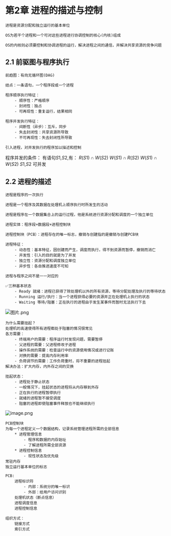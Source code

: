 # 第2章 进程的描述与控制
    进程是资源分配和独立运行的基本单位

    OS为若干个进程和一个可对这些进程进行协调控制的核心(内核)组成
    
    OS的内核则必须要控制和协调进程的运行，解决进程之间的通信，并解决共享资源的竞争问题

## 2.1 前驱图与程序执行
    前趋图：有向无循环图(DAG)
    
    结点：一条语句，一个程序段或一个进程

    程序顺序执行特征：
        - 顺序性：严格顺序
        - 封闭性：独占
        - 可再现性：重复运行，结果相同
    
    程序并发执行特征：
        - 间断性（异步）：互斥，同步
        - 失去封闭性：共享资源所导致
        - 不可再现性：失去封闭性所导致

    引入进程，对并发执行的程序加以描述和控制

程序并发的条件：
有语句$S1$,$S2$,有：
$R(S1) \cap W(S2)$
$W(S1) \cap R(S2)$
$W(S1) \cap W(S2)$
$S1$,$S2$ 可并发

## 2.2 进程的描述
    进程是程序的一次执行

    进程是一个程序及其数据在处理机上顺序执行时所发生的活动

    进程是程序在一个数据集合上的运行过程，他是系统进行资源分配和调度的一个独立单位

    进程实体：程序段+数据段+进程控制块
    
    进程控制块（PCB）：进程存在的唯一标志，撤销与创建指的是撤销与创建PCB块

    进程特征：
        - 动态性：基本特征，因创建而产生，调度而执行，得不到资源而暂停，撤销而消亡
        - 并发性：引入的目的就是为了并发
        - 独立性：资源分配和调度独立单位
        - 异步性：各自推进速度不可知
    
    进程与程序之间不是一一对应的

    ✅三种基本状态
        - Ready 就绪：进程已获得了除处理机以外的所有资源，等待分配处理及执行的等待状态
        - Running 运行/执行：当一个进程获得必要的资源并正在处理机上执行的状态
        - Waiting 等待/阻塞：正在执行的进程由于发生某事件而暂时无法执行下去
![图片.png](https://i.loli.net/2019/12/23/GyBNS61EL52og8q.png)

    为什么需要挂起？
    处理机的高速使得所有进程都处于阻塞的情况很常见
    各方需要：
        - 终端用户的需要：程序运行时发现问题，需要暂停
        - 父进程的需要：父进程修改子进程
        - 操作系统的需要：检查运行中的资源使用情况或进行记账
        - 对换的需要：提高内存利用率
        - 负荷调节的需要：工作负荷重时，将不重要的进程挂起
    解决办法：扩大内存，内外存之间的交换
    
    挂起状态：
        - 进程处于静止状态
        - 一般情况下，挂起状态的进程将从内存移到外存
        - 正在执行的进程暂停执行
        - 就绪的进程暂不接受调度
        - 阻塞的进程即使阻塞事件释放也不能继续执行
![image.png](https://i.loli.net/2019/12/25/i4Dep1zx72L6aqU.png)

    PCB控制块
    为每一个进程定义一个数据结构，记录系统管理进程所需的全部信息
        * 进程管理信息
            - 程序和数据的内存始址
            - 了解进程所需全部资源
        * 进程控制信息
            - 现性状态及优先级
    常驻内存
    独立运行基本单位的标志

    PCB: 
        进程标识符
            - 内部：系统分的唯一标识
            - 外部：给用户访问识别
        处理机状态（断点信息）
        进程调度信息
        进程控制信息

    组织方式：
        链接方式
        索引方式




    
